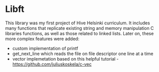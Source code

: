 # Libft

This library was my first project of Hive Helsinki curriculum. It includes many functions that replicate existing string and memory manipulation C libraries functions, as well as those related to linked lists. 
Later on, these more complex features were added:
- custom implementation of printf
- get_next_line which reads the file on file descriptor one line at a time
- vector implemetation based on this helpful tutorial - https://github.com/juliuskoskela/c-vec
